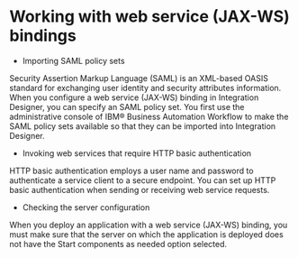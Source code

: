 <!-- image -->

# Working with web service (JAX-WS) bindings

- Importing SAML policy sets

Security Assertion Markup Language (SAML) is an XML-based OASIS standard for exchanging user identity and security attributes information. When you configure a web service (JAX-WS) binding in Integration Designer, you can specify an SAML policy set. You first use the administrative console of IBM® Business Automation Workflow to make the SAML policy sets available so that they can be imported into Integration Designer.
- Invoking web services that require HTTP basic authentication

HTTP basic authentication employs a user name and password to authenticate a service client to a secure endpoint. You can set up HTTP basic authentication when sending or receiving web service requests.
- Checking the server configuration

When you deploy an application with a web service (JAX-WS) binding, you must make sure that the server on which the application is deployed does not have the Start components as needed option selected.